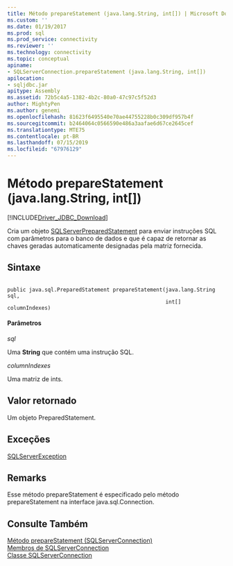 ```yaml
---
title: Método prepareStatement (java.lang.String, int[]) | Microsoft Docs
ms.custom: ''
ms.date: 01/19/2017
ms.prod: sql
ms.prod_service: connectivity
ms.reviewer: ''
ms.technology: connectivity
ms.topic: conceptual
apiname:
- SQLServerConnection.prepareStatement (java.lang.String, int[])
apilocation:
- sqljdbc.jar
apitype: Assembly
ms.assetid: 72b5c4a5-1382-4b2c-80a0-47c97c5f52d3
author: MightyPen
ms.author: genemi
ms.openlocfilehash: 81623f6495540e70ae44755228b0c309df957b4f
ms.sourcegitcommit: b2464064c0566590e486a3aafae6d67ce2645cef
ms.translationtype: MTE75
ms.contentlocale: pt-BR
ms.lasthandoff: 07/15/2019
ms.locfileid: "67976129"
---
```

# <a name="preparestatement-method-javalangstring-int"></a>Método prepareStatement (java.lang.String, int[])
[!INCLUDE[Driver_JDBC_Download](../../../includes/driver_jdbc_download.md)]

  Cria um objeto [SQLServerPreparedStatement](../../../connect/jdbc/reference/sqlserverpreparedstatement-class.md) para enviar instruções SQL com parâmetros para o banco de dados e que é capaz de retornar as chaves geradas automaticamente designadas pela matriz fornecida.  
  
## <a name="syntax"></a>Sintaxe  
  
```  
  
public java.sql.PreparedStatement prepareStatement(java.lang.String sql,  
                                                   int[] columnIndexes)  
```  
  
#### <a name="parameters"></a>Parâmetros  
 *sql*  
  
 Uma **String** que contém uma instrução SQL.  
  
 *columnIndexes*  
  
 Uma matriz de ints.  
  
## <a name="return-value"></a>Valor retornado  
 Um objeto PreparedStatement.  
  
## <a name="exceptions"></a>Exceções  
 [SQLServerException](../../../connect/jdbc/reference/sqlserverexception-class.md)  
  
## <a name="remarks"></a>Remarks  
 Esse método prepareStatement é especificado pelo método prepareStatement na interface java.sql.Connection.  
  
## <a name="see-also"></a>Consulte Também  
 [Método prepareStatement &#40;SQLServerConnection&#41;](../../../connect/jdbc/reference/preparestatement-method-sqlserverconnection.md)   
 [Membros de SQLServerConnection](../../../connect/jdbc/reference/sqlserverconnection-members.md)   
 [Classe SQLServerConnection](../../../connect/jdbc/reference/sqlserverconnection-class.md)  
  
  
